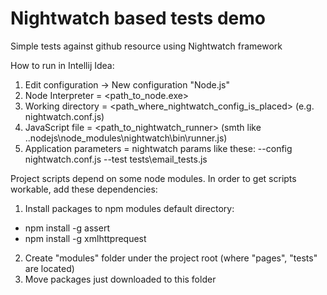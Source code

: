 # Nightwatch based tests demo

Simple tests against github resource using Nightwatch framework

How to run in Intellij Idea:
1) Edit configuration -> New configuration "Node.js"
2) Node Interpreter = <path_to_node.exe>
3) Working directory = <path_where_nightwatch_config_is_placed> (e.g. nightwatch.conf.js)
4) JavaScript file = <path_to_nightwatch_runner> (smth like ..nodejs\node_modules\nightwatch\bin\runner.js)
5) Application parameters = nightwatch params like these: --config nightwatch.conf.js --test tests\email_tests.js

Project scripts depend on some node modules. In order to get scripts workable, add these dependencies:
1) Install packages to npm modules default directory:
- npm install -g assert
- npm install -g xmlhttprequest
2) Create "modules" folder under the project root (where "pages", "tests" are located)
3) Move packages just downloaded to this folder
